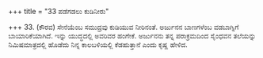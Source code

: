 +++
title = "33 ಪಡೆಗಡಲು ಕುಡಿನೀರು"

+++
33. (ಕೌರವ) ಸೇನೆಯೆಂಬ ಸಮುದ್ರವು ಕುಡಿಯುವ ನೀರಿನಂತೆ. ಅರ್ಜುನನ ಬಾಣಗಳೆಂಬ ವಡಬಾಗ್ನಿಗೆ ಬಾಯಾರಿಕೆಯಾಗಿದೆ. ಇನ್ನು ಯುದ್ಧದಲ್ಲಿ ಅವರಿವರ ಹಂಗೇಕೆ. ಅರ್ಜುನನು ತನ್ನ ಪರಾಕ್ರಮದಿಂದ ಸೈಂಧವನ ತಲೆಯನ್ನು ನಿಮಿಷಮಾತ್ರದಲ್ಲಿ ಹೊಡೆದು ನಿನ್ನ ಕಾಲಬಳಿಯಲ್ಲಿ ಕೆಡಹುತ್ತಾನೆ ಎಂದು ಕೃಷ್ಣ ಹೇಳಿದ.